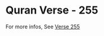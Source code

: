# Quran Verse - 255 

For more infos, See [Verse 255](https://www.quranbookk.com/quran/search?q=255)